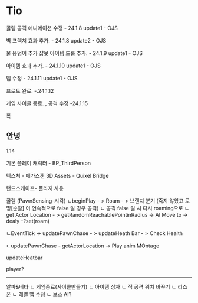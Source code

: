 # Tio

골렘 공격 애니메이션 수정 - 24.1.8 update1 - OJS

벽 프렉쳐 효과 추가. - 24.1.8 update2 - OJS

물 웅덩이 추가 잡못 아이템 드롭 추가. - 24.1.9 update1 - OJS

아이템 효과 추가. - 24.1.10 update1 - OJS

맵 수정 - 24.1.11 update1 - OJS

프로토 완료. -.24.1.12

게임 사이클 종료. , 공격 수정 -24.1.15

폭

안녕
------------------------------------------------------------------------------------------------------

1.14

기본 플레이 캐릭터 - BP_ThirdPerson

텍스쳐 - 메가스캔 3D Assets - Quixel Bridge 

랜드스케이프- 폴라지 사용


골렘 (PawnSensing-시각)
ㄴbeginPlay - > Roam - > 브랜치 분기 (죽지 않았고 로밍[순찰] 이 연속적으로 false 일 경우 공격)
                                    ㄴ 공격 false 일 시 다시 roaming으로 
                                    ㄴ get Actor Location - > getRandomReachablePointinRadius -> AI Move to -> dealy -?set(roam)

ㄴEventTick -> updatePawnChase - > updateHeath Bar - > Check Health

ㄴupdatePawnChase - getActorLocation -> Play anim MOntage

updateHeatbar

player?

---
알파&베타
ㄴ 게임종료(사이클만들기)
ㄴ 아이템 상자
ㄴ 적 공격 위치 바꾸기
ㄴ 리스폰
ㄴ 레벨 맵 수정
ㄴ 보스 AI?
